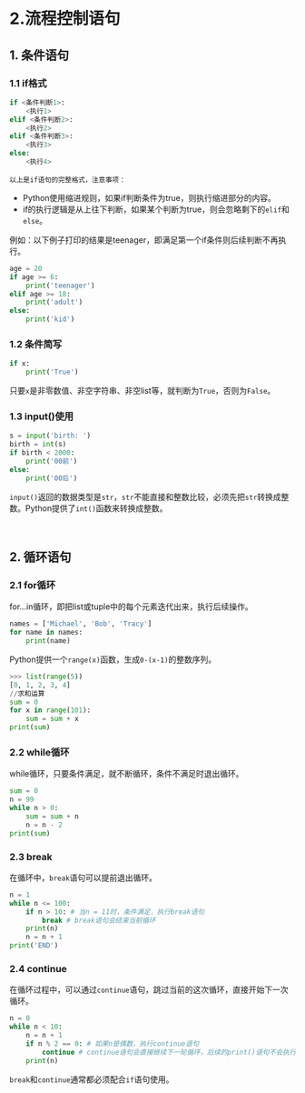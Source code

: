 # 2.流程控制语句

## 1. 条件语句

### 1.1 if格式

```python
if <条件判断1>:
    <执行1>
elif <条件判断2>:
    <执行2>
elif <条件判断3>:
    <执行3>
else:
    <执行4>
```

	以上是if语句的完整格式，注意事项：

- Python使用缩进规则，如果if判断条件为true，则执行缩进部分的内容。
- if的执行逻辑是从上往下判断，如果某个判断为true，则会忽略剩下的`elif`​和`else`​。

例如：以下例子打印的结果是teenager，即满足第一个if条件则后续判断不再执行。

```Python
age = 20
if age >= 6:
    print('teenager')
elif age >= 18:
    print('adult')
else:
    print('kid')
```

### 1.2 条件简写

```python
if x:
    print('True')
```

只要`x`​是非零数值、非空字符串、非空list等，就判断为`True`​，否则为`False`​。

### 1.3 input()使用

```python
s = input('birth: ')
birth = int(s)
if birth < 2000:
    print('00前')
else:
    print('00后')
```

​`input()`​返回的数据类型是`str`​，`str`​不能直接和整数比较，必须先把`str`​转换成整数。Python提供了`int()`​函数来转换成整数。

‍

## 2. 循环语句

### 2.1 for循环

for...in循环，即把list或tuple中的每个元素迭代出来，执行后续操作。

```python
names = ['Michael', 'Bob', 'Tracy']
for name in names:
    print(name)
```

Python提供一个`range(x)`​函数，生成`0-(x-1)`​的整数序列。

```python
>>> list(range(5))
[0, 1, 2, 3, 4]
//求和运算
sum = 0
for x in range(101):
    sum = sum + x
print(sum)
```

### 2.2 while循环

while循环，只要条件满足，就不断循环，条件不满足时退出循环。

```python
sum = 0
n = 99
while n > 0:
    sum = sum + n
    n = n - 2
print(sum)
```

### 2.3 break

在循环中，`break`​语句可以提前退出循环。

```python
n = 1
while n <= 100:
    if n > 10: # 当n = 11时，条件满足，执行break语句
        break # break语句会结束当前循环
    print(n)
    n = n + 1
print('END')
```

### 2.4 continue

在循环过程中，可以通过`continue`​语句，跳过当前的这次循环，直接开始下一次循环。

```python
n = 0
while n < 10:
    n = n + 1
    if n % 2 == 0: # 如果n是偶数，执行continue语句
        continue # continue语句会直接继续下一轮循环，后续的print()语句不会执行
    print(n)
```

​`break`​和`continue`​通常都必须配合`if`​语句使用。

‍
